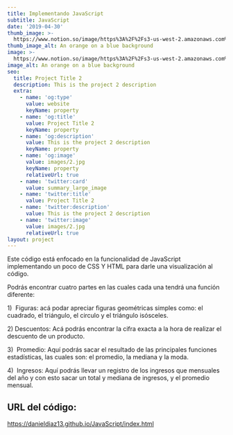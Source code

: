 ```yaml
---
title: Implementando JavaScript
subtitle: JavaScript
date: '2019-04-30'
thumb_image: >-
  https://www.notion.so/image/https%3A%2F%2Fs3-us-west-2.amazonaws.com%2Fsecure.notion-static.com%2F7d6a9cb3-920e-4806-b5e7-54536d772d11%2FCaptura_de_pantalla_2021-08-13_134910.png?id=24ec59c2-68e4-4343-ae61-a7c29f8d2963&table=block&spaceId=13328bea-cc89-4468-bfca-ebe605b88e65&width=1850&userId=514977c9-36d0-4e2d-886a-4c4d0a56974e&cache=v2
thumb_image_alt: An orange on a blue background
image: >-
  https://www.notion.so/image/https%3A%2F%2Fs3-us-west-2.amazonaws.com%2Fsecure.notion-static.com%2F79d9be1c-d306-40a7-b550-ec1353631d28%2FCaptura_de_pantalla_2021-08-13_134811.png?id=10a42be9-d4f3-4109-a6b3-beae862f489f&table=block&spaceId=13328bea-cc89-4468-bfca-ebe605b88e65&width=2470&userId=514977c9-36d0-4e2d-886a-4c4d0a56974e&cache=v2
image_alt: An orange on a blue background
seo:
  title: Project Title 2
  description: This is the project 2 description
  extra:
    - name: 'og:type'
      value: website
      keyName: property
    - name: 'og:title'
      value: Project Title 2
      keyName: property
    - name: 'og:description'
      value: This is the project 2 description
      keyName: property
    - name: 'og:image'
      value: images/2.jpg
      keyName: property
      relativeUrl: true
    - name: 'twitter:card'
      value: summary_large_image
    - name: 'twitter:title'
      value: Project Title 2
    - name: 'twitter:description'
      value: This is the project 2 description
    - name: 'twitter:image'
      value: images/2.jpg
      relativeUrl: true
layout: project
---
```

Este código está enfocado en la funcionalidad de JavaScript implementando un poco de CSS Y HTML para darle una visualización al código.

Podrás encontrar cuatro partes en las cuales cada una tendrá una función diferente:

1\)  Figuras: acá podar apreciar figuras geométricas simples como: el cuadrado, el triángulo, el circulo y el triángulo isósceles.

2\) Descuentos: Acá podrás encontrar la cifra exacta a la hora de realizar el descuento de un producto.

3\)  Promedio: Aquí podrás sacar el resultado de las principales funciones estadísticas, las cuales son: el promedio, la mediana y la moda.

4\)  Ingresos: Aquí podrás llevar un registro de los ingresos que mensuales del año y con esto sacar un total y mediana de ingresos, y el promedio mensual.

## **URL del código:**

<https://danieldiaz13.github.io/JavaScript/index.html>
